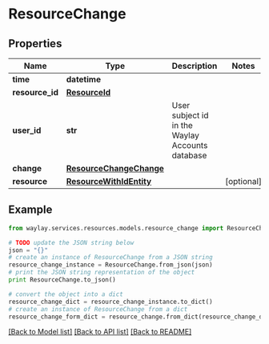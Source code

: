 # ResourceChange


## Properties

Name | Type | Description | Notes
------------ | ------------- | ------------- | -------------
**time** | **datetime** |  | 
**resource_id** | [**ResourceId**](ResourceId.md) |  | 
**user_id** | **str** | User subject id in the Waylay Accounts database | 
**change** | [**ResourceChangeChange**](ResourceChangeChange.md) |  | 
**resource** | [**ResourceWithIdEntity**](ResourceWithIdEntity.md) |  | [optional] 

## Example

```python
from waylay.services.resources.models.resource_change import ResourceChange

# TODO update the JSON string below
json = "{}"
# create an instance of ResourceChange from a JSON string
resource_change_instance = ResourceChange.from_json(json)
# print the JSON string representation of the object
print ResourceChange.to_json()

# convert the object into a dict
resource_change_dict = resource_change_instance.to_dict()
# create an instance of ResourceChange from a dict
resource_change_form_dict = resource_change.from_dict(resource_change_dict)
```
[[Back to Model list]](../README.md#documentation-for-models) [[Back to API list]](../README.md#documentation-for-api-endpoints) [[Back to README]](../README.md)


